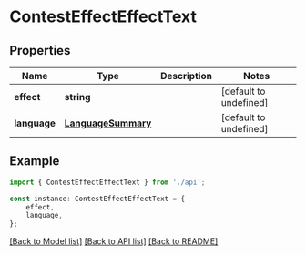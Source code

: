# ContestEffectEffectText


## Properties

Name | Type | Description | Notes
------------ | ------------- | ------------- | -------------
**effect** | **string** |  | [default to undefined]
**language** | [**LanguageSummary**](LanguageSummary.md) |  | [default to undefined]

## Example

```typescript
import { ContestEffectEffectText } from './api';

const instance: ContestEffectEffectText = {
    effect,
    language,
};
```

[[Back to Model list]](../README.md#documentation-for-models) [[Back to API list]](../README.md#documentation-for-api-endpoints) [[Back to README]](../README.md)

